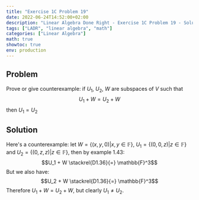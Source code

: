 ```yaml
---
title: "Exercise 1C Problem 19"
date: 2022-06-24T14:52:00+02:00
description: "Linear Algebra Done Right - Exercise 1C Problem 19 - Solution"
tags: ["LADR", "linear algebra", "math"]
categories: ["Linear Algebra"]
math: true
showtoc: true
env: production
---
```


## Problem
Prove or give counterexample: if $U_1$, $U_2$, $W$ are subspaces of $V$ such that
$$U_1 + W = U_2 + W$$
then $U_1 = U_2$

## Solution
Here's a counterexample: let $W = \lbrace (x,y,0) | x,y \in \mathbb{F} \rbrace$, $U_1 = \lbrace (0,0,z) | z \in \mathbb{F} \rbrace$ and $U_2 = \lbrace (0,z,z) | z \in \mathbb{F} \rbrace$, then by example 1.43:
$$U_1 + W \stackrel{D1.36}{=} \mathbb{F}^3$$
But we also have:
$$U_2 + W \stackrel{D1.36}{=} \mathbb{F}^3$$
Therefore $U_1 + W = U_2 + W$, but clearly $U_1 \neq U_2$.

